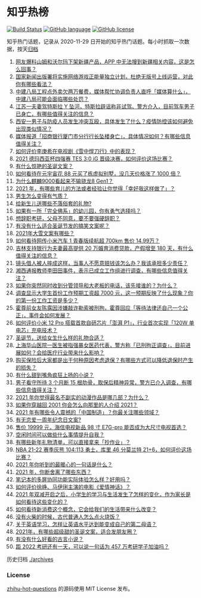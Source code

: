 # 知乎热榜
[![Build Status](https://github.com/ToWeLong/zhihu-hot-questions/workflows/CI/badge.svg)](https://github.com/ToWeLong/zhihu-hot-questions/actions)
[![GitHub language](https://img.shields.io/badge/language-golang-orange.svg)](https://golang.org/)
[![GitHub license](https://img.shields.io/github/license/ToWeLong/zhihu-hot-questions)](https://github.com/ToWeLong/zhihu-hot-questions/blob/main/LICENSE)

知乎热门话题，记录从 2020-11-29 日开始的知乎热门话题。每小时抓取一次数据，按天[归档](./archives)

<!-- BEGIN -->

1. [网友爆料山姆和沃尔玛下架新疆产品，APP 中无法搜到新疆相关内容，这是怎么回事？](https://www.zhihu.com/question/508088598)
1. [国家新闻出版署将实施网络游戏正能量独立计划，杜绝无版号上线运营，对此你有哪些看法？](https://www.zhihu.com/question/506414653)
1. [中建八局工程点外卖欠两万餐费，媒体帮忙协调负责人直呼「媒体算什么」，中建八局可能会面临哪些处罚？](https://www.zhihu.com/question/508068418)
1. [江苏一夫妻驾特斯拉 Y 坠河，特斯拉辟谣称非试驾、警方介入，目前驾车男子已身亡，有哪些值得关注的信息？](https://www.zhihu.com/question/508147708)
1. [西安一男子与防疫人员发生冲突互殴，具体发生了什么？疫情防控该如何避免出现类似情况？](https://www.zhihu.com/question/508089470)
1. [媒体报道「招商银行厦门市分行行长坠楼身亡」，具体情况如何？有哪些信息值得关注？](https://www.zhihu.com/question/508107661)
1. [如何评价李庚希在电视剧《雪中悍刀行》中的表现？](https://www.zhihu.com/question/506147677)
1. [2021 德玛西亚杯四强赛 TES 3:0 iG 晋级决赛，如何评价这场比赛？](https://www.zhihu.com/question/508149361)
1. [有什么惊艳的圣诞文案？](https://www.zhihu.com/question/435118791)
1. [如何看待在元宇宙花 88 元买了栋虚拟别墅，没几天价格涨了 1000 倍？](https://www.zhihu.com/question/507612592)
1. [为什么麒麟9000看起来不输骁龙8 Gen1？](https://www.zhihu.com/question/506894246)
1. [2021 年，有哪些育儿的方法或者经验让你觉得「幸好我这样做了」？](https://www.zhihu.com/question/506114028)
1. [男生怎么变得有气质？](https://www.zhihu.com/question/29569463)
1. [给新生儿送哪些不落俗套的礼物?](https://www.zhihu.com/question/355118694)
1. [如果有一所「完全佛系」的幼儿园，你有勇气选择吗？](https://www.zhihu.com/question/506111551)
1. [想辞职考研，父母不同意，要不要强硬辞职？](https://www.zhihu.com/question/507662045)
1. [有没有什么适合圣诞节发的搞笑文案呢？](https://www.zhihu.com/question/502991683)
1. [2021年大雪文案有哪些？](https://www.zhihu.com/question/503524726)
1. [如何看待网传小米汽车 1 青春版续航超 700km 售价 14.99万？](https://www.zhihu.com/question/507883804)
1. [吉林支持银行为夫妻最高提供 20 万婚育消费贷款，产假增至 180 天，有什么值得关注的信息？](https://www.zhihu.com/question/507920935)
1. [镜头借人被人摔成这样，当事人不愿意赔钱该怎么办？我该承担多少责任？](https://www.zhihu.com/question/507424187)
1. [湘西通报教师李田田事件，表示已成立工作组进行调查，有哪些信息值得关注？](https://www.zhihu.com/question/508056747)
1. [如果你突然同时收到分管领导和大老板的电话，该先接谁的？为什么？](https://www.zhihu.com/question/499348668)
1. [调查显示大学生首份工作预期工资超 7000 元，这一预期反映了什么现象？你的第一份工作工资是多少？](https://www.zhihu.com/question/507866947)
1. [霍尊前女友陈露因涉嫌敲诈勒索被刑拘，霍尊回应「等待法律还自己一个公正」，事件会如何发展？](https://www.zhihu.com/question/508056030)
1. [如何评价小米 12 Pro 搭载首款自研芯片「澎湃 P1」，行业首次实现「120W 单电芯」充电技术？](https://www.zhihu.com/question/508113361)
1. [圣诞节，送给女生什么样的礼物合适？](https://www.zhihu.com/question/435352963)
1. [上海华山医院一医生被指强暴女医药代表，警方称「已刑拘正调查」，目前进展如何？会给医疗行业带来什么影响？](https://www.zhihu.com/question/507810999)
1. [购买保险后大家都是出于何种原因考虑退保？有哪些方式可以降低退保时产生的损失？](https://www.zhihu.com/question/507725355)
1. [有什么甜到嘴角疯狂上扬的小说？](https://www.zhihu.com/question/478379510)
1. [男子看守所待 3 个月断 15 根肋骨，取保后精神异常，警方已介入调查，有哪些信息值得关注？](https://www.zhihu.com/question/508047734)
1. [2021 年你觉得最名不副实的动漫作品是哪几部？为什么？](https://www.zhihu.com/question/504816680)
1. [如果你穿越回 2001 你会怎么向那里的人介绍 2021？](https://www.zhihu.com/question/503468150)
1. [2021 年有哪些令人震撼的「中国制造」？你最关注哪些领域？](https://www.zhihu.com/question/507483481)
1. [有无恋爱一周年纪念日文案?](https://www.zhihu.com/question/470753919)
1. [售价 19999 元，海信电视新品 98 寸 E7G-pro 能否成为大尺寸电视首选？](https://www.zhihu.com/question/507870475)
1. [空闲时间可以做些什么事情提升自我？](https://www.zhihu.com/question/506450149)
1. [有哪些新年礼物清单，可以直接拿来「抄作业」？](https://www.zhihu.com/question/508070397)
1. [NBA 21-22 赛季灰熊 104:113 勇士，库里 46 分莫兰特 21+6，如何评价这场比赛？](https://www.zhihu.com/question/508092270)
1. [2021 年你听到的最暖心的一句话是什么？](https://www.zhihu.com/question/503464200)
1. [2021 年，你断舍离了哪些东西？](https://www.zhihu.com/question/503464158)
1. [笔记本的多屏协同功能实际体验怎么样？好用吗？](https://www.zhihu.com/question/507776151)
1. [如何评价徐峥、马伊琍主演的电影《爱情神话》？](https://www.zhihu.com/question/488357016)
1. [2021 年双减开启之后，小学生的学习与生活发生了怎样的变化，作为家长是如何看待这些变化的？](https://www.zhihu.com/question/506115549)
1. [如何看待新消费这个概念，它会给我们的生活带来什么改变？](https://www.zhihu.com/question/508029660)
1. [没有火柴的时候，古代普通人怎么点火烧饭？](https://www.zhihu.com/question/28149500)
1. [关于英语学习，怎样让英语水平达到能变成自己的第二母语？](https://www.zhihu.com/question/466102321)
1. [2021年，有哪些超级甜的圣诞文案，适合发朋友圈？](https://www.zhihu.com/question/505913789)
1. [有没有什么好看的古言小说？](https://www.zhihu.com/question/455872760)
1. [距 2022 考研还有一天，可以说一句话为 457 万考研学子加油吗？](https://www.zhihu.com/question/508071783)

<!-- END -->

历史归档 [./archives](./archives)


### License
[zhihu-hot-questions](https://github.com/towelong/zhihu-hot-questions) 的源码使用 MIT License 发布。